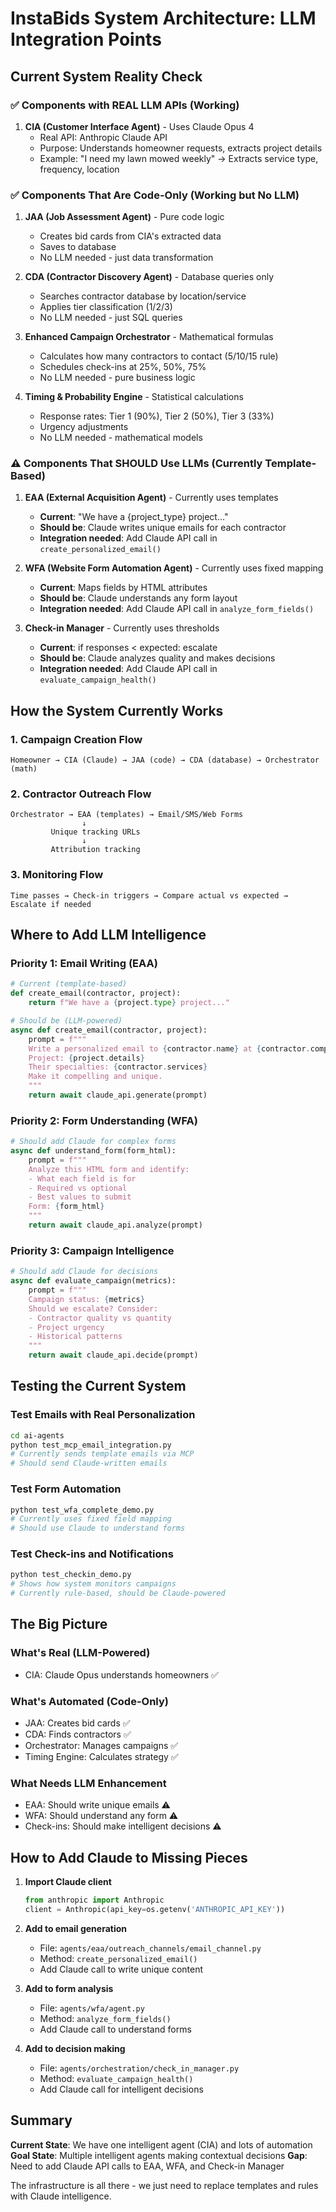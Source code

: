 # InstaBids System Architecture: LLM Integration Points

## Current System Reality Check

### ✅ Components with REAL LLM APIs (Working)
1. **CIA (Customer Interface Agent)** - Uses Claude Opus 4
   - Real API: Anthropic Claude API
   - Purpose: Understands homeowner requests, extracts project details
   - Example: "I need my lawn mowed weekly" → Extracts service type, frequency, location

### ✅ Components That Are Code-Only (Working but No LLM)
1. **JAA (Job Assessment Agent)** - Pure code logic
   - Creates bid cards from CIA's extracted data
   - Saves to database
   - No LLM needed - just data transformation

2. **CDA (Contractor Discovery Agent)** - Database queries only
   - Searches contractor database by location/service
   - Applies tier classification (1/2/3)
   - No LLM needed - just SQL queries

3. **Enhanced Campaign Orchestrator** - Mathematical formulas
   - Calculates how many contractors to contact (5/10/15 rule)
   - Schedules check-ins at 25%, 50%, 75%
   - No LLM needed - pure business logic

4. **Timing & Probability Engine** - Statistical calculations
   - Response rates: Tier 1 (90%), Tier 2 (50%), Tier 3 (33%)
   - Urgency adjustments
   - No LLM needed - mathematical models

### ⚠️ Components That SHOULD Use LLMs (Currently Template-Based)

1. **EAA (External Acquisition Agent)** - Currently uses templates
   - **Current**: "We have a {project_type} project..."
   - **Should be**: Claude writes unique emails for each contractor
   - **Integration needed**: Add Claude API call in `create_personalized_email()`

2. **WFA (Website Form Automation Agent)** - Currently uses fixed mapping
   - **Current**: Maps fields by HTML attributes
   - **Should be**: Claude understands any form layout
   - **Integration needed**: Add Claude API call in `analyze_form_fields()`

3. **Check-in Manager** - Currently uses thresholds
   - **Current**: if responses < expected: escalate
   - **Should be**: Claude analyzes quality and makes decisions
   - **Integration needed**: Add Claude API call in `evaluate_campaign_health()`

## How the System Currently Works

### 1. Campaign Creation Flow
```
Homeowner → CIA (Claude) → JAA (code) → CDA (database) → Orchestrator (math)
```

### 2. Contractor Outreach Flow
```
Orchestrator → EAA (templates) → Email/SMS/Web Forms
                ↓
         Unique tracking URLs
                ↓
         Attribution tracking
```

### 3. Monitoring Flow
```
Time passes → Check-in triggers → Compare actual vs expected → Escalate if needed
```

## Where to Add LLM Intelligence

### Priority 1: Email Writing (EAA)
```python
# Current (template-based)
def create_email(contractor, project):
    return f"We have a {project.type} project..."

# Should be (LLM-powered)
async def create_email(contractor, project):
    prompt = f"""
    Write a personalized email to {contractor.name} at {contractor.company}.
    Project: {project.details}
    Their specialties: {contractor.services}
    Make it compelling and unique.
    """
    return await claude_api.generate(prompt)
```

### Priority 2: Form Understanding (WFA)
```python
# Should add Claude for complex forms
async def understand_form(form_html):
    prompt = f"""
    Analyze this HTML form and identify:
    - What each field is for
    - Required vs optional
    - Best values to submit
    Form: {form_html}
    """
    return await claude_api.analyze(prompt)
```

### Priority 3: Campaign Intelligence
```python
# Should add Claude for decisions
async def evaluate_campaign(metrics):
    prompt = f"""
    Campaign status: {metrics}
    Should we escalate? Consider:
    - Contractor quality vs quantity
    - Project urgency
    - Historical patterns
    """
    return await claude_api.decide(prompt)
```

## Testing the Current System

### Test Emails with Real Personalization
```bash
cd ai-agents
python test_mcp_email_integration.py
# Currently sends template emails via MCP
# Should send Claude-written emails
```

### Test Form Automation
```bash
python test_wfa_complete_demo.py
# Currently uses fixed field mapping
# Should use Claude to understand forms
```

### Test Check-ins and Notifications
```bash
python test_checkin_demo.py
# Shows how system monitors campaigns
# Currently rule-based, should be Claude-powered
```

## The Big Picture

### What's Real (LLM-Powered)
- CIA: Claude Opus understands homeowners ✅

### What's Automated (Code-Only)
- JAA: Creates bid cards ✅
- CDA: Finds contractors ✅
- Orchestrator: Manages campaigns ✅
- Timing Engine: Calculates strategy ✅

### What Needs LLM Enhancement
- EAA: Should write unique emails ⚠️
- WFA: Should understand any form ⚠️
- Check-ins: Should make intelligent decisions ⚠️

## How to Add Claude to Missing Pieces

1. **Import Claude client**
   ```python
   from anthropic import Anthropic
   client = Anthropic(api_key=os.getenv('ANTHROPIC_API_KEY'))
   ```

2. **Add to email generation**
   - File: `agents/eaa/outreach_channels/email_channel.py`
   - Method: `create_personalized_email()`
   - Add Claude call to write unique content

3. **Add to form analysis**
   - File: `agents/wfa/agent.py`
   - Method: `analyze_form_fields()`
   - Add Claude call to understand forms

4. **Add to decision making**
   - File: `agents/orchestration/check_in_manager.py`
   - Method: `evaluate_campaign_health()`
   - Add Claude call for intelligent decisions

## Summary

**Current State**: We have one intelligent agent (CIA) and lots of automation
**Goal State**: Multiple intelligent agents making contextual decisions
**Gap**: Need to add Claude API calls to EAA, WFA, and Check-in Manager

The infrastructure is all there - we just need to replace templates and rules with Claude intelligence.